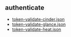 
## authenticate
- [token-validate-cinder.json](https://godleon.github.io/osp_test_results/0.2.62/token-validate-cinder})
- [token-validate-glance.json](https://godleon.github.io/osp_test_results/0.2.62/token-validate-glance})
- [token-validate-heat.json](https://godleon.github.io/osp_test_results/0.2.62/token-validate-heat})

